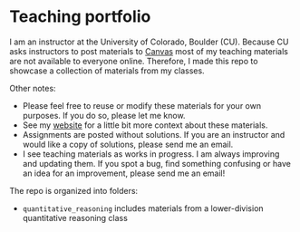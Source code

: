 # Teaching portfolio

I am an instructor at the University of Colorado, Boulder (CU). Because CU asks instructors to post materials to [Canvas](https://canvas.colorado.edu/) most of my teaching materials are not available to everyone online. Therefore, I made this repo to showcase a collection of  materials from my classes. 

Other notes:
- Please feel free to reuse or modify these materials for your own purposes. If you do so, please let me know. 
- See my [website](https://www.abehandler.com/teaching/) for a little bit more context about these materials. 
- Assignments are posted without solutions. If you are an instructor and would like a copy of solutions, please send me an email. 
- I see teaching materials as works in progress. I am always improving and updating them. If you spot a bug, find something confusing or have an idea for an improvement, please send me an email!

The repo is organized into folders:
- `quantitative_reasoning` includes materials from a lower-division quantitative reasoning class 
